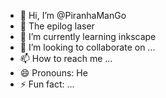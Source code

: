 - 👋 Hi, I’m @PiranhaManGo
- 👀 The epilog laser
- 🌱 I’m currently learning inkscape
- 💞️ I’m looking to collaborate on ...
- 📫 How to reach me ...
- 😄 Pronouns: He
- ⚡ Fun fact: ...

<!---
PiranhaManGo/PiranhaManGo is a ✨ special ✨ repository because its `README.md` (this file) appears on your GitHub profile.
You can click the Preview link to take a look at your changes.
--->
